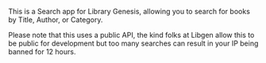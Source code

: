 This is a Search app for Library Genesis, allowing you to search for books by Title, Author, or Category. 

Please note that this uses a public API, the kind folks at Libgen allow this to be public for development but too many searches can result in your IP being banned for 12 hours.
